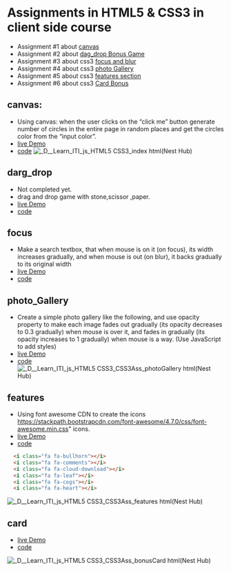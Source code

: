 # Assignments in HTML5 & CSS3 in client side course 

- Assignment #1 about [canvas](#canvas)
- Assignment #2 about [dag_drop Bonus Game](#drag_drop)
- Assignment #3 about css3 [focus and blur](#focus)
- Assignment #4 about css3 [photo Gallery](#photo_Gallery)
- Assignment #5 about css3 [features section](#features)
- Assignment #6 about css3 [Card Bonus](#card)



## canvas:
  - Using canvas: when the user clicks on the “click me” button generate number of circles in the entire page in random places and get the circles color from the “input color”.
  - [live Demo](https://zenab12.github.io/ITI/HTML5&CSS3)
  - [code](https://github.com/zenab12/ITI/blob/main/HTML5%26CSS3/index.html)
  ![_D__Learn_ITI_js_HTML5 CSS3_index html(Nest Hub)](https://user-images.githubusercontent.com/78083890/206854692-3c83764c-3a68-47d2-b9d9-6305b2720c84.png)


## darg_drop
  - Not completed yet.
  - drag and drop game with stone,scissor ,paper.
  - [live Demo](https://zenab12.github.io/ITI/HTML5&CSS3/CSS3Ass/drag_drop.html)
  - [code](https://github.com/zenab12/ITI/blob/main/HTML5%26CSS3/CSS3Ass/drag_drop.html) 

## focus
  - Make a search textbox, that when mouse is on it (on focus), its width increases gradually, and when mouse is out (on blur), it backs gradually to its original width
  - [live Demo](https://zenab12.github.io/ITI/HTML5&CSS3/CSS3Ass/input.html)
  - [code](https://github.com/zenab12/ITI/blob/main/HTML5%26CSS3/CSS3Ass/input.html) 

  
## photo_Gallery
  - Create a simple photo gallery like the following, and use opacity property to make each image fades out gradually (its opacity decreases to 0.3 gradually) when mouse is over it, and fades in gradually (its opacity increases to 1 gradually) when mouse is a way. (Use JavaScript to add styles)
  - [live Demo](https://zenab12.github.io/ITI/HTML5&CSS3/CSS3Ass/photoGallery.html)
  - [code](https://github.com/zenab12/ITI/blob/main/HTML5%26CSS3/CSS3Ass/photoGallery.html) 
  ![_D__Learn_ITI_js_HTML5 CSS3_CSS3Ass_photoGallery html(Nest Hub)](https://user-images.githubusercontent.com/78083890/206860098-7488dcc8-b535-4f5b-b3f1-db194d5c887a.png)



## features

  - Using font awesome CDN to create the icons https://stackpath.bootstrapcdn.com/font-awesome/4.7.0/css/font-awesome.min.css" icons.
  - [live Demo](https://zenab12.github.io/ITI/HTML5&CSS3/CSS3Ass/features.html)
  - [code](https://github.com/zenab12/ITI/blob/main/HTML5%26CSS3/CSS3Ass/features.html) 

  ``` html 
    <i class="fa fa-bullhorn"></i>
    <i class="fa fa-comments"></i>
    <i class="fa fa-cloud-download"></i>
    <i class="fa fa-leaf"></i>
    <i class="fa fa-cogs"></i>
    <i class="fa fa-heart"></i>
```
    
  ![_D__Learn_ITI_js_HTML5 CSS3_CSS3Ass_features html(Nest Hub)](https://user-images.githubusercontent.com/78083890/206855388-b997d2bf-96b3-4cdd-8b8b-e07b80b3c6df.png)

 
 
## card 
  - [live Demo](https://zenab12.github.io/ITI/HTML5&CSS3/CSS3Ass/bonusCard.html)
  - [code](https://github.com/zenab12/ITI/blob/main/HTML5%26CSS3/CSS3Ass/bonusCard.html) 

  ![_D__Learn_ITI_js_HTML5 CSS3_CSS3Ass_bonusCard html(Nest Hub)](https://user-images.githubusercontent.com/78083890/206855344-cda2d915-afc4-4084-951e-a30a94ccb1bb.png)


